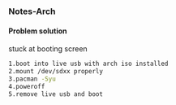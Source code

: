 ### Notes-Arch  

#### Problem solution  
stuck at booting screen  
```bash
1.boot into live usb with arch iso installed
2.mount /dev/sdxx properly
3.pacman -Syu
4.poweroff
5.remove live usb and boot
```
